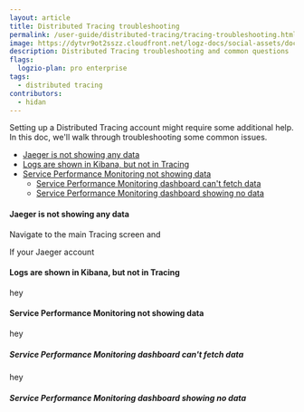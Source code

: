 ```yaml
---
layout: article
title: Distributed Tracing troubleshooting
permalink: /user-guide/distributed-tracing/tracing-troubleshooting.html
image: https://dytvr9ot2sszz.cloudfront.net/logz-docs/social-assets/docs-social.jpg
description: Distributed Tracing troubleshooting and common questions
flags:
  logzio-plan: pro enterprise
tags:
  - distributed tracing
contributors:
  - hidan
---
```


Setting up a Distributed Tracing account might require some additional help. In this doc, we'll walk through troubleshooting some common issues. 

* [Jaeger is not showing any data](/user-guide/distributed-tracing/trace-timeline)
* [Logs are shown in Kibana, but not in Tracing](/user-guide/distributed-tracing/trace-timeline)
* [Service Performance Monitoring not showing data](/user-guide/distributed-tracing/compare-traces)
  * [Service Performance Monitoring dashboard can't fetch data](/user-guide/distributed-tracing/correlate-traces) 
  * [Service Performance Monitoring dashboard showing no data](/user-guide/distributed-tracing/correlate-traces)

#### Jaeger is not showing any data

Navigate to the main Tracing screen and 

If your Jaeger account


#### Logs are shown in Kibana, but not in Tracing

hey


#### Service Performance Monitoring not showing data


hey

##### Service Performance Monitoring dashboard can't fetch data

hey


##### Service Performance Monitoring dashboard showing no data
